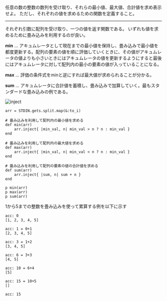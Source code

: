 任意の数の整数の数列を受け取り、それらの最小値、最大値、合計値を求め表示せよ。 ただし、それぞれの値を求めるための関数を定義すること。

---

それぞれ引数に配列を受け取り、一つの値を返す関数である。
いずれも値を求めるために畳み込みを利用するのが良い。

**min** ... アキュムレータとして現在までの最小値を保持し、畳み込みで最小値を都度更新する。配列の要素の値を順に評価していくときに、その値がアキュムレータの値よりも小さいときにはアキュムレータの値を更新するようにすると最後にはアキュムレータに対して配列内の最小の要素の値が入っていることになる。

**max** ... 評価の条件式をminと逆にすれば最大値が求められることが分かる。

**sum** ... アキュムレータに合計値を蓄積し、畳み込みで加算していく。最もスタンダードな畳み込みの例である。

![inject](http://cdn-ak.f.st-hatena.com/images/fotolife/s/succzero/20131207/20131207233749.png)

```
arr = STDIN.gets.split.map(&:to_i)

# 畳み込みを利用して配列内の最小値を求める
def min(arr)
    arr.inject{ |min_val, n| min_val > n ? n : min_val }
end

# 畳み込みを利用して配列内の最大値を求める
def max(arr)
    arr.inject{ |min_val, n| min_val < n ? n : min_val }
end

# 畳み込みを利用して配列の要素の値の合計値を求める
def sum(arr)
    arr.inject{ |sum, n| sum + n }
end

p min(arr)
p max(arr)
p sum(arr)
```

1から5までの整数を畳み込みを使って累算する例を以下に示す

```
acc: 0
[1, 2, 3, 4, 5]

acc: 1 = 0+1
[2, 3, 4, 5]

acc: 3 = 1+2
[3, 4, 5]

acc: 6 = 3+3
[4, 5]

acc: 10 = 6+4
[5]

acc: 15 = 10+5
[]

acc: 15
```